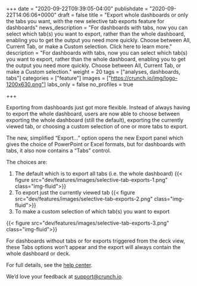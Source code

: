 +++
date = "2020-09-22T09:39:05-04:00"
publishdate = "2020-09-22T14:06:06+0000"
draft = false
title = "Export whole dashboards or only the tabs you want, with the new selective tab exports feature for dashboards"
news_description = "For dashboards with tabs, now you can select which tab(s) you want to export, rather than the whole dashboard, enabling you to get the output you need more quickly. Choose between All, Current Tab, or make a Custom selection. Click here to learn more."
description = "For dashboards with tabs, now you can select which tab(s) you want to export, rather than the whole dashboard, enabling you to get the output you need more quickly. Choose between All, Current Tab, or make a Custom selection."
weight = 20
tags = ["analyses, dashboards, tabs"]
categories = ["feature"]
images = ["https://crunch.io/img/logo-1200x630.png"]
labs_only = false
no_profiles = true

+++

Exporting from dashboards just got more flexible. Instead of always having to export the whole dashboard, users are now able to choose between exporting the whole dashboard (still the default), exporting the currently viewed tab, or choosing a custom selection of one or more tabs to export.

The new, simplified “Export…” option opens the new Export panel which gives the choice of PowerPoint or Excel formats, but for dashboards with tabs, it also now contains a “Tabs” control.

The choices are:

1. The default which is to export all tabs (i.e. the whole dashboard) {{< figure src="dev/features/images/selective-tab-exports-1.png" class="img-fluid">}}
2. To export just the currently viewed tab {{< figure src="dev/features/images/selective-tab-exports-2.png" class="img-fluid">}}
3. To make a custom selection of which tab(s) you want to export

{{< figure src="dev/features/images/selective-tab-exports-3.png" class="img-fluid">}}

For dashboards without tabs or for exports triggered from the deck view, these Tabs options won’t appear and the export will always contain the whole dashboard or deck.

For full details, see the [help center](https://help.crunch.io/hc/en-us/articles/360040462391-Exporting-a-dashboard-to-Excel-or-PowerPoint).

We’d love your feedback at [support@crunch.io](mailto:support@crunch.io).
